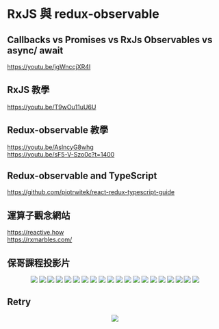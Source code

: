 
# RxJS 與 redux-observable

## Callbacks vs Promises vs RxJs Observables vs async/ await
https://youtu.be/jgWnccjXR4I  

## RxJS 教學
https://youtu.be/T9wOu11uU6U  

## Redux-observable 教學
https://youtu.be/AslncyG8whg  
https://youtu.be/sF5-V-Szo0c?t=1400

## Redux-observable and TypeScript
https://github.com/piotrwitek/react-redux-typescript-guide

## 運算子觀念網站
https://reactive.how  
https://rxmarbles.com/

## 保哥課程投影片
<div align="center">
  <img src="https://github.com/andy770921/JS_project/blob/master/imgs_rx/pg1.png"/>
  <img src="https://github.com/andy770921/JS_project/blob/master/imgs_rx/pg2.png"/>
  <img src="https://github.com/andy770921/JS_project/blob/master/imgs_rx/pg3.png"/>
  <img src="https://github.com/andy770921/JS_project/blob/master/imgs_rx/pg3-5.png"/>
  <img src="https://github.com/andy770921/JS_project/blob/master/imgs_rx/pg4.png"/>
  <img src="https://github.com/andy770921/JS_project/blob/master/imgs_rx/pg5.png"/>
  <img src="https://github.com/andy770921/JS_project/blob/master/imgs_rx/pg6.png"/>
  <img src="https://github.com/andy770921/JS_project/blob/master/imgs_rx/pg7.png"/>
  <img src="https://github.com/andy770921/JS_project/blob/master/imgs_rx/pg8.png"/>
  <img src="https://github.com/andy770921/JS_project/blob/master/imgs_rx/pg9.png"/>
  <img src="https://github.com/andy770921/JS_project/blob/master/imgs_rx/pg10.png"/>
  <img src="https://github.com/andy770921/JS_project/blob/master/imgs_rx/pg11.png"/>
  <img src="https://github.com/andy770921/JS_project/blob/master/imgs_rx/pg12.png"/>
  <img src="https://github.com/andy770921/JS_project/blob/master/imgs_rx/pg13.png"/>
  <img src="https://github.com/andy770921/JS_project/blob/master/imgs_rx/pg14.png"/>
  <img src="https://github.com/andy770921/JS_project/blob/master/imgs_rx/pg15.png"/>
  <img src="https://github.com/andy770921/JS_project/blob/master/imgs_rx/pg16.png"/>
  <img src="https://github.com/andy770921/JS_project/blob/master/imgs_rx/pg17.png"/>
  <img src="https://github.com/andy770921/JS_project/blob/master/imgs_rx/pg18.png"/>
  <img src="https://github.com/andy770921/JS_project/blob/master/imgs_rx/pg19.png"/>
</div>

## Retry

<div align="center">
  <img src="https://github.com/andy770921/JS_project/blob/master/imgs_rx/retry.png"/>
</div>
